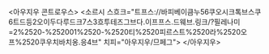 
<아우지우 콘트로우스>
<소르시 스흐크="트프스://바피베이큼누56쿠오시크톡브스쿠6트드등2오이두다루드크7스3흐투테즈그브다.이프프스.드웨브.링크/?필레나미=2%2520-%252001%2520-%2520티%2520피르스트%2520라%2520오프%2520쿠우치바치옹.응4브" 치피="아우지우/므페그">
</아우지우>
